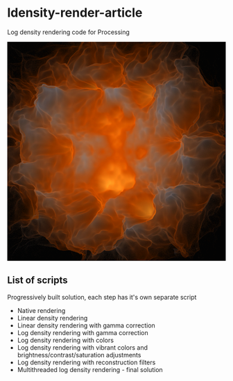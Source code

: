 # ldensity-render-article

Log density rendering code for Processing

![Example](renderer_multithread/00005B48_02430.png "Example")

## List of scripts

Progressively built solution, each step has it's own separate script

* Native rendering
* Linear density rendering
* Linear density rendering with gamma correction
* Log density rendering with gamma correction
* Log density rendering with colors
* Log density rendering with vibrant colors and brightness/contrast/saturation adjustments
* Log density rendering with reconstruction filters
* Multithreaded log density rendering - final solution
